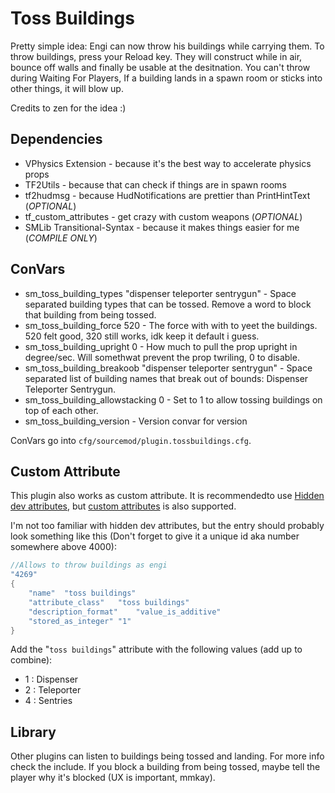 # Toss Buildings

Pretty simple idea: Engi can now throw his buildings while carrying them.
To throw buildings, press your Reload key. They will construct while in air, bounce off walls and finally be usable at the desitnation.
You can't throw during Waiting For Players, If a building lands in a spawn room or sticks into other things, it will blow up.

Credits to zen for the idea :)

## Dependencies
* VPhysics Extension - because it's the best way to accelerate physics props
* TF2Utils - because that can check if things are in spawn rooms
* tf2hudmsg - because HudNotifications are prettier than PrintHintText (*OPTIONAL*)
* tf_custom_attributes - get crazy with custom weapons (*OPTIONAL*)
* SMLib Transitional-Syntax - because it makes things easier for me (*COMPILE ONLY*)

## ConVars
* sm_toss_building_types "dispenser teleporter sentrygun" - Space separated building types that can be tossed. Remove a word to block that building from being tossed.
* sm_toss_building_force 520 - The force with with to yeet the buildings. 520 felt good, 320 still works, idk keep it default i guess.
* sm_toss_building_upright 0 - How much to pull the prop upright in degree/sec. Will somethwat prevent the prop twriling, 0 to disable.
* sm_toss_building_breakoob "dispenser teleporter sentrygun" - Space separated list of building names that break out of bounds: Dispenser Teleporter Sentrygun.
* sm_toss_building_allowstacking 0 - Set to 1 to allow tossing buildings on top of each other.
* sm_toss_building_version - Version convar for version

ConVars go into `cfg/sourcemod/plugin.tossbuildings.cfg`.

## Custom Attribute
This plugin also works as custom attribute. It is recommendedto use [Hidden dev attributes](https://forums.alliedmods.net/showthread.php?t=326853), but [custom attributes](https://github.com/nosoop/SM-TFCustAttr) is also supported.

I'm not too familiar with hidden dev attributes, but the entry should probably look something like this (Don't forget to give it a unique id aka number somewhere above 4000):
```c
//Allows to throw buildings as engi
"4269"
{
	"name"	"toss buildings"
	"attribute_class"	"toss buildings"
	"description_format"	"value_is_additive"
	"stored_as_integer"	"1"
}
```

Add the "`toss buildings`" attribute with the following values (add up to combine):
* 1 : Dispenser
* 2 : Teleporter
* 4 : Sentries

## Library
Other plugins can listen to buildings being tossed and landing. For more info check the include.
If you block a building from being tossed, maybe tell the player why it's blocked (UX is important, mmkay).